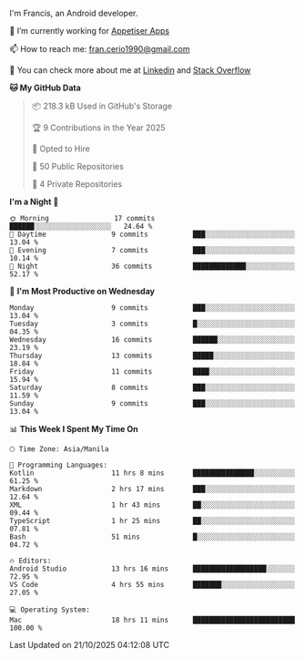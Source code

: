 
I'm Francis, an Android developer.

🔭 I’m currently working for [Appetiser Apps](http://appetiser.com.au)

📫 How to reach me: fran.cerio1990@gmail.com

👀 You can check more about me at [Linkedin](https://www.linkedin.com/in/francerio/) and [Stack Overflow](https://stackoverflow.com/users/1614267/fran-ceriu)



<!--START_SECTION:waka-->
**🐱 My GitHub Data** 

> 📦 218.3 kB Used in GitHub's Storage 
 > 
> 🏆 9 Contributions in the Year 2025
 > 
> 💼 Opted to Hire
 > 
> 📜 50 Public Repositories 
 > 
> 🔑 4 Private Repositories 
 > 
**I'm a Night 🦉** 

```text
🌞 Morning                17 commits          ██████░░░░░░░░░░░░░░░░░░░   24.64 % 
🌆 Daytime                9 commits           ███░░░░░░░░░░░░░░░░░░░░░░   13.04 % 
🌃 Evening                7 commits           ███░░░░░░░░░░░░░░░░░░░░░░   10.14 % 
🌙 Night                  36 commits          █████████████░░░░░░░░░░░░   52.17 % 
```
📅 **I'm Most Productive on Wednesday** 

```text
Monday                   9 commits           ███░░░░░░░░░░░░░░░░░░░░░░   13.04 % 
Tuesday                  3 commits           █░░░░░░░░░░░░░░░░░░░░░░░░   04.35 % 
Wednesday                16 commits          ██████░░░░░░░░░░░░░░░░░░░   23.19 % 
Thursday                 13 commits          █████░░░░░░░░░░░░░░░░░░░░   18.84 % 
Friday                   11 commits          ████░░░░░░░░░░░░░░░░░░░░░   15.94 % 
Saturday                 8 commits           ███░░░░░░░░░░░░░░░░░░░░░░   11.59 % 
Sunday                   9 commits           ███░░░░░░░░░░░░░░░░░░░░░░   13.04 % 
```


📊 **This Week I Spent My Time On** 

```text
🕑︎ Time Zone: Asia/Manila

💬 Programming Languages: 
Kotlin                   11 hrs 8 mins       ███████████████░░░░░░░░░░   61.25 % 
Markdown                 2 hrs 17 mins       ███░░░░░░░░░░░░░░░░░░░░░░   12.64 % 
XML                      1 hr 43 mins        ██░░░░░░░░░░░░░░░░░░░░░░░   09.44 % 
TypeScript               1 hr 25 mins        ██░░░░░░░░░░░░░░░░░░░░░░░   07.81 % 
Bash                     51 mins             █░░░░░░░░░░░░░░░░░░░░░░░░   04.72 % 

🔥 Editors: 
Android Studio           13 hrs 16 mins      ██████████████████░░░░░░░   72.95 % 
VS Code                  4 hrs 55 mins       ███████░░░░░░░░░░░░░░░░░░   27.05 % 

💻 Operating System: 
Mac                      18 hrs 11 mins      █████████████████████████   100.00 % 
```


 Last Updated on 21/10/2025 04:12:08 UTC
<!--END_SECTION:waka-->
